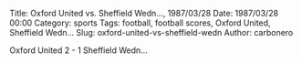 Title: Oxford United vs. Sheffield Wedn…, 1987/03/28
Date: 1987/03/28 00:00
Category: sports
Tags: football, football scores, Oxford United, Sheffield Wedn…
Slug: oxford-united-vs-sheffield-wedn
Author: carbonero


Oxford United 2 - 1 Sheffield Wedn…
